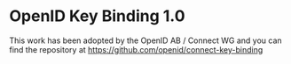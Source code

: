 # OpenID Key Binding 1.0

This work has been adopted by the OpenID AB / Connect WG and you can find the repository at https://github.com/openid/connect-key-binding
